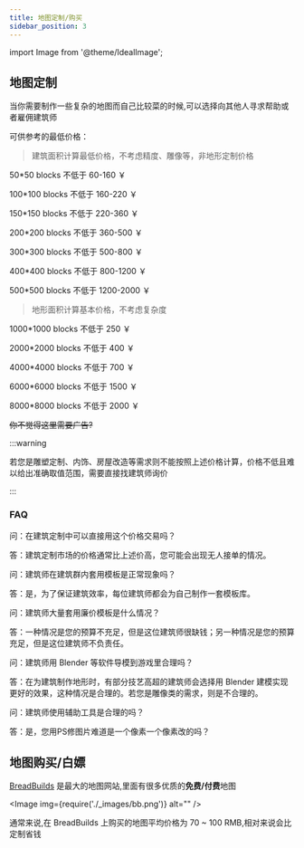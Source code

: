 ```yaml
---
title: 地图定制/购买
sidebar_position: 3
---
```


import Image from '@theme/IdealImage';

## 地图定制

当你需要制作一些复杂的地图而自己比较菜的时候,可以选择向其他人寻求帮助或者雇佣建筑师

可供参考的最低价格：

> 建筑面积计算最低价格，不考虑精度、雕像等，非地形定制价格

50*50 blocks 不低于 60-160 ￥

100*100 blocks 不低于 160-220 ￥

150*150 blocks 不低于 220-360 ￥

200*200 blocks 不低于 360-500 ￥

300*300 blocks 不低于 500-800 ￥

400*400 blocks 不低于 800-1200 ￥

500*500 blocks 不低于 1200-2000 ￥

> 地形面积计算基本价格，不考虑复杂度

1000*1000 blocks 不低于 250 ￥

2000*2000 blocks 不低于 400 ￥

4000*4000 blocks 不低于 700 ￥

6000*6000 blocks 不低于 1500 ￥

8000*8000 blocks 不低于 2000 ￥

~~你不觉得这里需要广告?~~

:::warning

若您是雕塑定制、内饰、房屋改造等需求则不能按照上述价格计算，价格不低且难以给出准确取值范围，需要直接找建筑师询价

:::

### FAQ

问：在建筑定制中可以直接用这个价格交易吗？

答：建筑定制市场的价格通常比上述价高，您可能会出现无人接单的情况。

问：建筑师在建筑群内套用模板是正常现象吗？

答：是，为了保证建筑效率，每位建筑师都会为自己制作一套模板库。

问：建筑师大量套用廉价模板是什么情况？

答：一种情况是您的预算不充足，但是这位建筑师很缺钱；另一种情况是您的预算充足，但是这位建筑师不负责任。

问：建筑师用 Blender 等软件导模到游戏里合理吗？

答：在为建筑制作地形时，有部分技艺高超的建筑师会选择用 Blender 建模实现更好的效果，这种情况是合理的。若您是雕像类的需求，则是不合理的。

问：建筑师使用辅助工具是合理的吗？

答：是，您用PS修图片难道是一个像素一个像素改的吗？

## 地图购买/白嫖

[BreadBuilds](https://www.breadbuilds.com/) 是最大的地图网站,里面有很多优质的**免费/付费**地图

<Image img={require('./_images/bb.png')} alt="" />

通常来说,在 BreadBuilds 上购买的地图平均价格为 70 ~ 100 RMB,相对来说会比定制省钱
